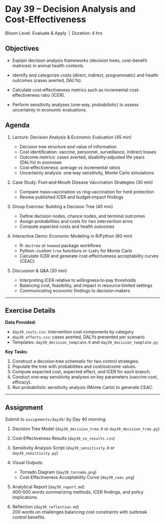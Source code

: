 # **Day 39 – Decision Analysis and Cost‐Effectiveness**

Bloom Level: Evaluate & Apply | Duration: 4 hrs  

## Objectives  

- Explain decision analysis frameworks (decision trees, cost–benefit matrices) in animal health contexts.  

- Identify and categorize costs (direct, indirect, programmatic) and health outcomes (cases averted, DALYs).  

- Calculate cost‐effectiveness metrics such as incremental cost‐effectiveness ratio (ICER).  

- Perform sensitivity analyses (one‐way, probabilistic) to assess uncertainty in economic evaluations.  

## Agenda  

1. Lecture: Decision Analysis & Economic Evaluation (45 min)  
   - Decision tree structure and value of information  
   - Cost identification: vaccine, personnel, surveillance, indirect losses  
   - Outcome metrics: cases averted, disability‐adjusted life years (DALYs) in zoonoses  
   - Cost‐effectiveness: average vs incremental ratios  
   - Uncertainty analysis: one‐way sensitivity, Monte Carlo simulations  

2. Case Study: Foot‐and‐Mouth Disease Vaccination Strategies (30 min)  
   - Compare mass‐vaccination vs ring‐vaccination for herd protection  
   - Review published ICER and budget‐impact findings  

3. Group Exercise: Building a Decision Tree (45 min)  
   - Define decision nodes, chance nodes, and terminal outcomes  
   - Assign probabilities and costs for two intervention arms  
   - Compute expected costs and health outcomes  

4. Interactive Demo: Economic Modeling in R/Python (60 min)  
   - R: `dectree` or `heemod` package workflows  
   - Python: custom `tree` functions or `SimPy` for Monte Carlo  
   - Calculate ICER and generate cost‐effectiveness acceptability curves (CEAC)  

5. Discussion & Q&A (30 min)  
   - Interpreting ICER relative to willingness‐to‐pay thresholds  
   - Balancing cost, feasibility, and impact in resource‐limited settings  
   - Communicating economic findings to decision‐makers  

---

## Exercise Details  

**Data Provided:**  
- `day39_costs.csv`: intervention cost components by category  
- `day39_effects.csv`: cases averted, DALYs prevented per scenario  
- Templates: `day39_decision_template.R` and `day39_decision_template.py`  

**Key Tasks:**  
1. Construct a decision‐tree schematic for two control strategies.  
2. Populate the tree with probabilities and cost/outcome values.  
3. Compute expected cost, expected effect, and ICER for each branch.  
4. Conduct one‐way sensitivity analyses on key parameters (vaccine cost, efficacy).  
5. Run probabilistic sensitivity analysis (Monte Carlo) to generate CEAC.  

---

## Assignment  

Submit to `assignments/day39/` by Day 40 morning:

1. Decision Tree Model (`day39_decision_tree.R` or `day39_decision_tree.py`)  
2. Cost‐Effectiveness Results (`day39_ce_results.csv`)  
3. Sensitivity Analysis Script (`day39_sensitivity.R` or `day39_sensitivity.py`)  
4. Visual Outputs:  
   - Tornado Diagram (`day39_tornado.png`)  
   - Cost‐Effectiveness Acceptability Curve (`day39_ceac.png`)  

5. Analytical Report (`day39_report.md`)  
   400–500 words summarizing methods, ICER findings, and policy implications.  

6. Reflection (`day39_reflection.md`)  
   200 words on challenges balancing cost constraints with outbreak control benefits.
